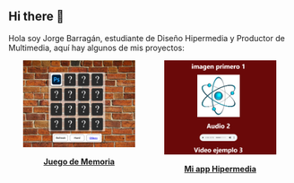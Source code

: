 ## Hi there 👋

Hola soy Jorge Barragán, estudiante de Diseño Hipermedia y Productor de Multimedia, aquí hay algunos de mis proyectos:


<div style="display: flex; flex-direction: row; justify-content: space-between;">
  <div style="flex: 1; text-align: center;">
    <a href="https://github.com/jlbarraganm/Memory-Game">
      <img src="https://github.com/jlbarraganm/jlbarraganm/blob/main/recursos/proyecto1.png?raw=true" width="200">
      <p><strong>Juego de Memoria</strong></p>
    </a>
  </div>
  <div style="flex: 1; text-align: center;">
    <a href="https://github.com/jlbarraganm/mi-app-hipermedia">
      <img src="https://github.com/jlbarraganm/jlbarraganm/blob/main/recursos/proyecto2.png?raw=true" width="200">
      <p><strong>Mi app Hipermedia</strong></p>
    </a>
  </div>
</div>




<!--
**jlbarraganm/jlbarraganm** is a ✨ _special_ ✨ repository because its `README.md` (this file) appears on your GitHub profile.

Here are some ideas to get you started:

- 🔭 I’m currently working on ...
- 🌱 I’m currently learning ...
- 👯 I’m looking to collaborate on ...
- 🤔 I’m looking for help with ...
- 💬 Ask me about ...
- 📫 How to reach me: ...
- 😄 Pronouns: ...
- ⚡ Fun fact: ...
-->
